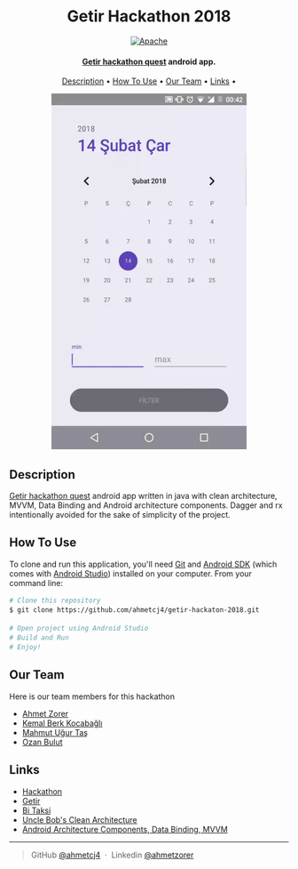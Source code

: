 <h1 align="center">
  Getir Hackathon 2018
  <br>
</h1>

<p align="center">
  <a href="https://github.com/ahmetcj4/getir-hackaton-2018/blob/master/LICENSE">
    <img src="https://img.shields.io/badge/License-Apache%202.0-blue.svg" alt="Apache">
  </a>
</p>
    
<h4 align="center"><a href="http://hackathon.getir.com/" target="_blank">Getir hackathon quest</a> android app.</h4>

<p align="center">
  <a href="#description">Description</a> •
  <a href="#how-to-use">How To Use</a> •
  <a href="#our-team">Our Team</a> •
  <a href="#links">Links</a> •
</p>

<p align="center">
  <img src="https://github.com/ahmetcj4/getir-hackaton-2018/blob/master/ss.gif" alt="Screenshot"/>
</p>

## Description
<a href="http://hackathon.getir.com/" target="_blank">Getir hackathon quest</a> android app written in java with clean architecture, MVVM, Data Binding and Android architecture components. Dagger and rx intentionally avoided for the sake of simplicity of the project.
## How To Use
To clone and run this application, you'll need [Git](https://git-scm.com) and [Android SDK](https://developer.android.com/studio/index.html) (which comes with [Android Studio](https://developer.android.com/studio/index.html)) installed on your computer. From your command line:

```bash
# Clone this repository
$ git clone https://github.com/ahmetcj4/getir-hackaton-2018.git

# Open project using Android Studio
# Build and Run
# Enjoy!
```
## Our Team
Here is our team members for this hackathon
- [Ahmet Zorer](https://github.com/ahmetcj4)
- [Kemal Berk Kocabağlı](https://github.com/berk94)
- [Mahmut Uğur Taş](https://github.com/omutas)
- [Ozan Bulut](https://github.com/ozanbulut)

## Links
- [Hackathon](http://hackathon.getir.com/)
- [Getir](https://www.getir.com/)
- [Bi Taksi](http://www.bitaksi.com/)
- [Uncle Bob's Clean Architecture](https://8thlight.com/blog/uncle-bob/2012/08/13/the-clean-architecture.html)
- [Android Architecture Components, Data Binding, MVVM](https://developer.android.com/topic/libraries/architecture/index.html)

---

> GitHub [@ahmetcj4](https://github.com/ahmetcj4) &nbsp;&middot;&nbsp;
> Linkedin [@ahmetzorer](https://www.linkedin.com/in/ahmetzorer/)
